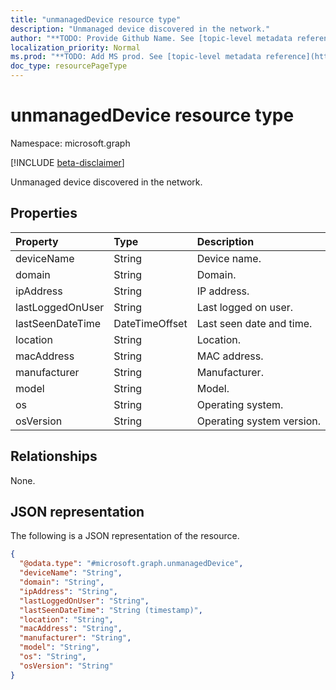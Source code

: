 ```yaml
---
title: "unmanagedDevice resource type"
description: "Unmanaged device discovered in the network."
author: "**TODO: Provide Github Name. See [topic-level metadata reference](https://msgo.azurewebsites.net/add/document/guidelines/metadata.html#topic-level-metadata)**"
localization_priority: Normal
ms.prod: "**TODO: Add MS prod. See [topic-level metadata reference](https://msgo.azurewebsites.net/add/document/guidelines/metadata.html#topic-level-metadata)**"
doc_type: resourcePageType
---
```


# unmanagedDevice resource type

Namespace: microsoft.graph

[!INCLUDE [beta-disclaimer](../../includes/beta-disclaimer.md)]

Unmanaged device discovered in the network.

## Properties
|Property|Type|Description|
|:---|:---|:---|
|deviceName|String|Device name.|
|domain|String|Domain.|
|ipAddress|String|IP address.|
|lastLoggedOnUser|String|Last logged on user.|
|lastSeenDateTime|DateTimeOffset|Last seen date and time.|
|location|String|Location.|
|macAddress|String|MAC address.|
|manufacturer|String|Manufacturer.|
|model|String|Model.|
|os|String|Operating system.|
|osVersion|String|Operating system version.|

## Relationships
None.

## JSON representation
The following is a JSON representation of the resource.
<!-- {
  "blockType": "resource",
  "@odata.type": "microsoft.graph.unmanagedDevice"
}
-->
``` json
{
  "@odata.type": "#microsoft.graph.unmanagedDevice",
  "deviceName": "String",
  "domain": "String",
  "ipAddress": "String",
  "lastLoggedOnUser": "String",
  "lastSeenDateTime": "String (timestamp)",
  "location": "String",
  "macAddress": "String",
  "manufacturer": "String",
  "model": "String",
  "os": "String",
  "osVersion": "String"
}
```

